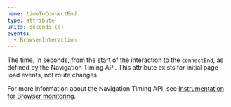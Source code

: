```yaml
---
name: timeToConnectEnd
type: attribute
units: seconds (s)
events:
  - BrowserInteraction
---
```


The time, in seconds, from the start of the interaction to the `connectEnd`, as defined by the Navigation Timing API. This attribute exists for initial page load events, not route changes.

For more information about the Navigation Timing API, see [Instrumentation for Browser monitoring](/docs/browser/new-relic-browser/page-load-timing-resources/instrumentation-browser-monitoring#navigation-api).